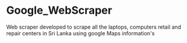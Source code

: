 # Google_WebScraper
Web scraper developed to scrape all the laptops, computers retail and repair centers in Sri Lanka using google Maps information's 
